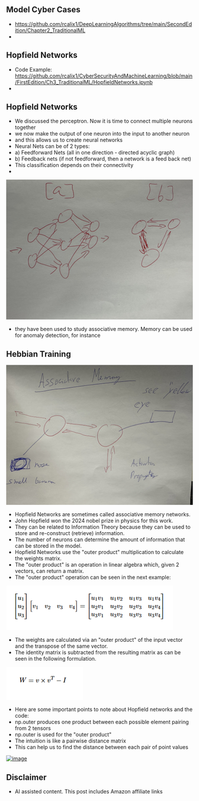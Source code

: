## Model Cyber Cases 

* https://github.com/rcalix1/DeepLearningAlgorithms/tree/main/SecondEdition/Chapter2_TraditionalML
* 

## Hopfield Networks

* Code Example: https://github.com/rcalix1/CyberSecurityAndMachineLearning/blob/main/FirstEdition/Ch3_TraditionalML/HopfieldNetworks.ipynb
* 

## Hopfield Networks

* We discussed the perceptron. Now it is time to connect multiple neurons together
* we now make the output of one neuron into the input to another neuron
* and this allows us to create neural networks
* Neural Nets can be of 2 types:
* a) Feedforward Nets (all in one direction - directed acyclic graph)
* b) Feedback nets (if not feedforward, then a network is a feed back net)
* This classification depends on their connectivity
* 

![feedBack](feedBackNets.jpeg)

* they have been used to study associative memory. Memory can be used for anomaly detection, for instance

## Hebbian Training

![hebb](hebbBanana.jpeg)

* Hopfield Networks  are sometimes called associative memory networks.
* John Hopfield won the 2024 nobel prize in physics for this work.
* They can be related to Information Theory because they can be used to store and re-construct (retrieve) information.
* The number of neurons can determine the amount of information that can be stored in the model.
* Hopfield Networks use the "outer product" multiplication to calculate the weights matrix.
* The "outer product" is an operation in linear algebra which, given 2 vectors, can return a matrix.
* The "outer product" operation can be seen in the next example:



 ![outerProd](outerProd.png)



* The weights are calculated via an "outer product" of the input vector and the transpose of the same vector.
* The identity matrix is subtracted from the resulting matrix as can be seen in the following formulation.

 ![ousdsrProd](weightsCalc.png)

* Here are some important points to note about Hopfield networks and the code:
* np.outer produces one product between each possible element pairing from 2 tensors
* np.outer is used for the "outer product" 
* The intuition is like a pairwise distance matrix
* This can help us to find the distance between each pair of point values


<a href="https://amzn.to/3QmKKwC"> <img src="https://m.media-amazon.com/images/I/71F2QLFMCFL._SL1233_.jpg" alt="image" width="300" height="auto" /></a>

## Disclaimer

* AI assisted content. This post includes Amazon affiliate links 


